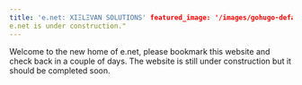 ```yaml
---
title: 'e.net: XIΞLΞVAN SOLUTIONS' featured_image: '/images/gohugo-default-sample-hero-image.jpg' description: "
e.net is under construction."
---
```


Welcome to the new home of e.net, please bookmark this website and check back in a couple of days. The website is still
under construction but it should be completed soon.
